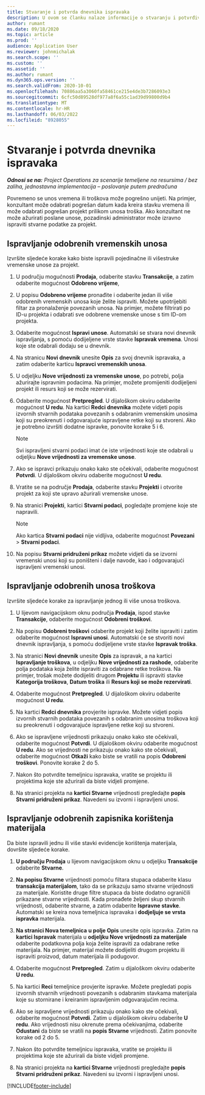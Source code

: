 ```yaml
---
title: Stvaranje i potvrda dnevnika ispravaka
description: U ovom se članku nalaze informacije o stvaranju i potvrđivanju temeljnice ispravaka.
author: rumant
ms.date: 09/18/2020
ms.topic: article
ms.prod: ''
audience: Application User
ms.reviewer: johnmichalak
ms.search.scope: ''
ms.custom: ''
ms.assetid: ''
ms.author: rumant
ms.dyn365.ops.version: ''
ms.search.validFrom: 2020-10-01
ms.openlocfilehash: 70886aa5a3060fa58461ce215e4de3b7286093e3
ms.sourcegitcommit: 6cfc50d89528df977a8f6a55c1ad39d99800d9b4
ms.translationtype: MT
ms.contentlocale: hr-HR
ms.lasthandoff: 06/03/2022
ms.locfileid: "8928055"
---
```

# <a name="create-and-confirm-correction-journals"></a>Stvaranje i potvrda dnevnika ispravaka

_**Odnosi se na:** Project Operations za scenarije temeljene na resursima / bez zaliha, jednostavna implementacija – poslovanje putem predračuna_

Povremeno se unos vremena ili troškova može pogrešno unijeti. Na primjer, konzultant može odabrati pogrešan datum kada kreira stavku vremena ili može odabrati pogrešan projekt prilikom unosa troška. Ako konzultant ne može ažurirati poslane unose, pozadinski administrator može izravno ispraviti stvarne podatke za projekt.

## <a name="correct-approved-time-entries"></a>Ispravljanje odobrenih vremenskih unosa     

Izvršite sljedeće korake kako biste ispravili pojedinačne ili višestruke vremenske unose za projekt.

1. U području mogućnosti **Prodaja**, odaberite stavku **Transakcije**, a zatim odaberite mogućnost **Odobreno vrijeme**, 

2. U popisu **Odobreno vrijeme** pronađite i odaberite jedan ili više odobrenih vremenskih unosa koje želite ispraviti. Možete upotrijebiti filtar za pronalaženje povezanih unosa. Na primjer, možete filtrirati po ID-u projekta i odabrati sve odobrene vremenske unose s tim ID-om projekta.

3. Odaberite mogućnost **Ispravi unose**. Automatski se stvara novi dnevnik ispravljanja, s pomoću dodijeljene vrste stavke **Ispravak vremena**. Unosi koje ste odabrali dodaju se u dnevnik. 

4. Na stranicu **Novi dnevnik** unesite **Opis** za svoj dnevnik ispravaka, a zatim odaberite karticu **Ispravci vremenskih unosa**.  

5. U odjeljku **Nove vrijednosti za vremenske unose**, po potrebi, polja ažurirajte ispravnim podacima. Na primjer, možete promijeniti dodijeljeni projekt ili resurs koji se može rezervirati.

6. Odaberite mogućnost **Pretpregled**. U dijaloškom okviru odaberite mogućnost **U redu**. Na kartici **Redci dnevnika** možete vidjeti popis izvornih stvarnih podataka povezanih s odabranim vremenskim unosima koji su preokrenuti i odgovarajuće ispravljene retke koji su stvoreni. Ako je potrebno izvršiti dodatne ispravke, ponovite korake 5 i 6. 

    > [!NOTE]
    > Svi ispravljeni stvarni podaci imat će iste vrijednosti koje ste odabrali u odjeljku **Nove vrijednosti za vremenske unose**.

7. Ako se ispravci prikazuju onako kako ste očekivali, odaberite mogućnost **Potvrdi**. U dijaloškom okviru odaberite mogućnost **U redu**.

8. Vratite se na područje **Prodaja**, odaberite stavku **Projekti** i otvorite projekt za koji ste upravo ažurirali vremenske unose. 

9. Na stranici **Projekti**, kartici **Stvarni podaci**, pogledajte promjene koje ste napravili. 

    > [!NOTE]
    > Ako kartica **Stvarni podaci** nije vidljiva, odaberite mogućnost **Povezani** > **Stvarni podaci**.  

10. Na popisu **Stvarni pridruženi prikaz** možete vidjeti da se izvorni vremenski unosi koji su poništeni i dalje navode, kao i odgovarajući ispravljeni vremenski unosi. 

 
## <a name="correct-approved-expense-entries"></a>Ispravljanje odobrenih unosa troškova

Izvršite sljedeće korake za ispravljanje jednog ili više unosa troškova. 

1. U lijevom navigacijskom oknu područja **Prodaja**, ispod stavke **Transakcije**, odaberite mogućnost **Odobreni troškovi**.

2. Na popisu **Odobreni troškovi** odaberite projekt koji želite ispraviti i zatim odaberite mogućnost **Ispravni unosi**. Automatski će se stvoriti novi dnevnik ispravljanja, s pomoću dodijeljene vrste stavke **Ispravak troška**. 

3. Na stranici **Novi dnevnik** unesite **Opis** za ispravak, a na kartici **Ispravljanje troškova**, u odjeljku **Nove vrijednosti za rashode**, odaberite polja podataka koja želite ispraviti za odabrane retke troškova. Na primjer, trošak možete dodijeliti drugom **Projektu** ili ispraviti stavke **Kategorija troškova**, **Datum troška** ili **Resurs koji se može rezervirati**.

4. Odaberite mogućnost **Pretpregled**. U dijaloškom okviru odaberite mogućnost **U redu**. 

5. Na kartici **Redci dnevnika** provjerite ispravke. Možete vidjeti popis izvornih stvarnih podataka povezanih s odabranim unosima troškova koji su preokrenuti i odgovarajuće ispravljene retke koji su stvoreni.

6. Ako se ispravljene vrijednosti prikazuju onako kako ste očekivali, odaberite mogućnost **Potvrdi**. U dijaloškom okviru odaberite mogućnost **U redu**. Ako se vrijednosti ne prikazuju onako kako ste očekivali, odaberite mogućnost **Otkaži** kako biste se vratili na popis **Odobreni troškovi**. Ponovite korake 2 do 5. 

7. Nakon što potvrdite temeljnicu ispravaka, vratite se projektu ili projektima koje ste ažurirali da biste vidjeli promjene.

8. Na stranici projekta na **kartici Stvarne** vrijednosti pregledajte **popis Stvarni pridruženi prikaz**. Navedeni su izvorni i ispravljeni unosi.


## <a name="correct-approved-material-usage-logs"></a>Ispravljanje odobrenih zapisnika korištenja materijala

Da biste ispravili jednu ili više stavki evidencije korištenja materijala, dovršite sljedeće korake.

1. **U području Prodaja** u lijevom navigacijskom oknu u odjeljku **Transakcije** odaberite **Stvarne**.

2. **Na popisu Stvarne** vrijednosti pomoću filtara stupaca odaberite klasu **transakcija materijalom**, tako da se prikazuju samo stvarne vrijednosti za materijale. Koristite druge filtre stupaca da biste dodatno ograničili prikazane stvarne vrijednosti. Kada pronađete željeni skup stvarnih vrijednosti, odaberite stvarne, a zatim odaberite **Ispravne stavke**. Automatski se kreira nova temeljnica ispravaka i **dodjeljuje se vrsta ispravka** materijala.

3. **Na stranici Nova temeljnica** **u polje Opis** unesite opis ispravka. Zatim na **kartici Ispravak** materijala u **odjeljku Nove vrijednosti za materijale** odaberite podatkovna polja koja želite ispraviti za odabrane retke materijala. Na primjer, materijal možete dodijeliti drugom projektu ili ispraviti proizvod, datum materijala ili podugovor.

4. Odaberite mogućnost **Pretpregled**. Zatim u dijaloškom okviru odaberite **U redu**.

5. Na kartici **Reci** temeljnice provjerite ispravke. Možete pregledati popis izvornih stvarnih vrijednosti povezanih s odabranim stavkama materijala koje su stornirane i kreiranim ispravljenim odgovarajućim recima.

6. Ako se ispravljene vrijednosti prikazuju onako kako ste očekivali, odaberite mogućnost **Potvrdi**. Zatim u dijaloškom okviru odaberite **U redu**. Ako vrijednosti nisu okrenute prema očekivanjima, odaberite **Odustani** da biste se vratili na **popis Stvarne** vrijednosti. Zatim ponovite korake od 2 do 5.

7. Nakon što potvrdite temeljnicu ispravaka, vratite se projektu ili projektima koje ste ažurirali da biste vidjeli promjene.

8. Na stranici projekta na **kartici Stvarne** vrijednosti pregledajte **popis Stvarni pridruženi prikaz**. Navedeni su izvorni i ispravljeni unosi.


[!INCLUDE[footer-include](../includes/footer-banner.md)]
